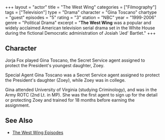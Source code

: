 +++
layout = "actor"
title = "The West Wing"
categories = ["Filmography"]
tags = ["Television"]
type = "Drama"
character = "Gina Toscano"
chartype = "guest"
episodes = "5"
rating = "3"
station = "NBC"
year = "1999-2006"
genre = "Political Drama"
excerpt = "<strong>The West Wing</strong> was a popular and widely acclaimed American television serial drama set in the White House during the fictional Democratic administration of Josiah 'Jed' Bartlet."
+++

## Character

Jorja Fox played Gina Toscano, the Secret Service agent assigned to protect the President's youngest daughter, Zoey.

Special Agent Gina Toscano was a Secret Service agent assigned to protect the President's daughter (Zoey), while Zoey was in college.

Gina attended University of Virginia (studying Criminology), and was in the Army ROTC (2nd Lt. in MP). She was the first agent to sign up for the detail or protecting Zoey and trained for 18 months before earning the assignment.


## See Also

* [The West Wing Episodes](/library/actor/west-wing-episodes/)